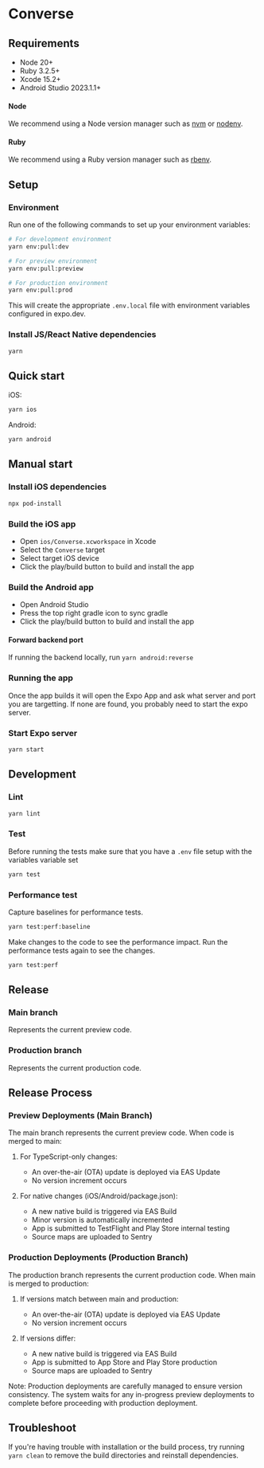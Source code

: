 # Converse

## Requirements

- Node 20+
- Ruby 3.2.5+
- Xcode 15.2+
- Android Studio 2023.1.1+

#### Node

We recommend using a Node version manager such as [nvm](https://github.com/nvm-sh/nvm) or [nodenv](https://github.com/nodenv/nodenv).

#### Ruby

We recommend using a Ruby version manager such as [rbenv](https://github.com/rbenv/rbenv).

## Setup

### Environment

Run one of the following commands to set up your environment variables:

```sh
# For development environment
yarn env:pull:dev

# For preview environment
yarn env:pull:preview

# For production environment
yarn env:pull:prod
```

This will create the appropriate `.env.local` file with environment variables configured in expo.dev.

### Install JS/React Native dependencies

```sh
yarn
```

## Quick start

iOS:

```sh
yarn ios
```

Android:

```sh
yarn android
```

## Manual start

### Install iOS dependencies

```sh
npx pod-install
```

### Build the iOS app

- Open `ios/Converse.xcworkspace` in Xcode
- Select the `Converse` target
- Select target iOS device
- Click the play/build button to build and install the app

### Build the Android app

- Open Android Studio
- Press the top right gradle icon to sync gradle
- Click the play/build button to build and install the app

#### Forward backend port

If running the backend locally, run `yarn android:reverse`

### Running the app

Once the app builds it will open the Expo App and ask what server and port you are targetting. If none are found, you probably need to start the expo server.

### Start Expo server

```sh
yarn start
```

## Development

### Lint

```sh
yarn lint
```

### Test

Before running the tests make sure that you have a `.env` file setup with the variables variable set

```sh
yarn test
```

### Performance test

Capture baselines for performance tests.

```sh
yarn test:perf:baseline
```

Make changes to the code to see the performance impact. Run the performance tests again to see the changes.

```sh
yarn test:perf
```

## Release

### Main branch

Represents the current preview code.

### Production branch

Represents the current production code.

## Release Process

### Preview Deployments (Main Branch)

The main branch represents the current preview code. When code is merged to main:

1. For TypeScript-only changes:

   - An over-the-air (OTA) update is deployed via EAS Update
   - No version increment occurs

2. For native changes (iOS/Android/package.json):
   - A new native build is triggered via EAS Build
   - Minor version is automatically incremented
   - App is submitted to TestFlight and Play Store internal testing
   - Source maps are uploaded to Sentry

### Production Deployments (Production Branch)

The production branch represents the current production code. When main is merged to production:

1. If versions match between main and production:

   - An over-the-air (OTA) update is deployed via EAS Update
   - No version increment occurs

2. If versions differ:
   - A new native build is triggered via EAS Build
   - App is submitted to App Store and Play Store production
   - Source maps are uploaded to Sentry

Note: Production deployments are carefully managed to ensure version consistency. The system waits for any in-progress preview deployments to complete before proceeding with production deployment.

## Troubleshoot

If you're having trouble with installation or the build process, try running `yarn clean` to remove the build directories and reinstall dependencies.

